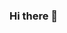 ### Hi there 👋

<!--
**NIzzy12/NIzzy12** is a ✨ _special_ ✨ repository because its `README.md` (this file) appears on your GitHub profile.

Hello! I am Nizzy 😇
My real name is Tuan and I am proud to say that I am Vietnamese
I love learning new things and everything about Technology. I keep exploring new things. I am passionate to do something to solve real world problems using technology and make this world a better place.

🎓 I’m pursuing Data Science from USTH
🌱 I’m currently fascinated with Machine Learning, Data Science, Data Analyst
🔭 I love music and arts
🎬 I love watching movies and shows in my free time.
📫 Feel free to contact me if you want to work on some interesting projects or to discuss about technology.
📧 You can reach out to me via LinkedIn or Email me at tuandv.ba11-096@st.usth.edu.vn
